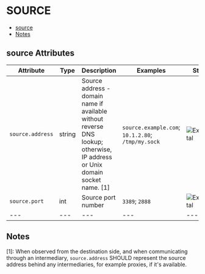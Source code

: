 
<!--- Hugo front matter used to generate the website version of this page:
--->

# SOURCE

- [source](#source)
- [Notes](#notes)

## source Attributes

| Attribute  | Type | Description  | Examples  | Stability |
|---|---|---|---|---|
| `source.address` | string | Source address - domain name if available without reverse DNS lookup; otherwise, IP address or Unix domain socket name. [1] |`source.example.com`; `10.1.2.80`; `/tmp/my.sock` | ![Experimental](https://img.shields.io/badge/-experimental-blue) |
| `source.port` | int | Source port number  |`3389`; `2888` | ![Experimental](https://img.shields.io/badge/-experimental-blue) |
|---|---|---|---|---|

## Notes

[1]: When observed from the destination side, and when communicating through an intermediary, `source.address` SHOULD represent the source address behind any intermediaries, for example proxies, if it's available.

